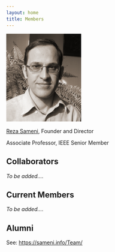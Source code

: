 ```yaml
---
layout: home
title: Members
---
```


<img width="200px" src="/assets/photos/rezasameni.jpg">

[Reza Sameni](https://sameni.info), Founder and Director

Associate Professor, IEEE Senior Member

## Collaborators
*To be added....*

## Current Members
*To be added....*

<!---  Researcher | Name & Current Position | Research During Collaboration | Years --->
<!--- ------------ | ------------- | ------------- | ------------- --->
<!--- To be added |  To be added | To be added | To be added --->
<!---  ... |  ... | ... | ... --->

## Alumni
See: https://sameni.info/Team/
